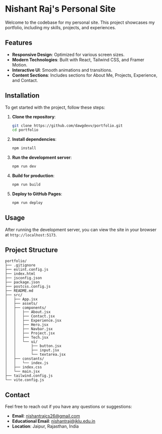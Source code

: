 # Nishant Raj's Personal Site

Welcome to the codebase for my personal site. This project showcases my portfolio, including my skills, projects, and experiences.

## Features

- **Responsive Design**: Optimized for various screen sizes.
- **Modern Technologies**: Built with React, Tailwind CSS, and Framer Motion.
- **Interactive UI**: Smooth animations and transitions.
- **Content Sections**: Includes sections for About Me, Projects, Experience, and Contact.

## Installation

To get started with the project, follow these steps:

1. **Clone the repository**:

   ```sh
   git clone https://github.com/dawgdevv/portfolio.git
   cd portfolio
   ```

2. **Install dependencies**:

   ```sh
   npm install
   ```

3. **Run the development server**:

   ```sh
   npm run dev
   ```

4. **Build for production**:

   ```sh
   npm run build
   ```

5. **Deploy to GitHub Pages**:

   ```sh
   npm run deploy
   ```

## Usage

After running the development server, you can view the site in your browser at `http://localhost:5173`.

## Project Structure

```
portfolio/
├── .gitignore
├── eslint.config.js
├── index.html
├── jsconfig.json
├── package.json
├── postcss.config.js
├── README.md
├── src/
│   ├── App.jsx
│   ├── assets/
│   ├── components/
│   │   ├── About.jsx
│   │   ├── Contact.jsx
│   │   ├── Experience.jsx
│   │   ├── Hero.jsx
│   │   ├── Navbar.jsx
│   │   ├── Project.jsx
│   │   ├── Tech.jsx
│   │   └── ui/
│   │       ├── button.jsx
│   │       ├── input.jsx
│   │       └── textarea.jsx
│   ├── constants/
│   │   └── index.js
│   ├── index.css
│   └── main.jsx
├── tailwind.config.js
└── vite.config.js
```

## Contact

Feel free to reach out if you have any questions or suggestions:

- **Email**: [nishantrajcs26@gmail.com](mailto:nishantrajcs26@gmail.com)
- **Educational Email**: [nishantraj@jklu.edu.in](mailto:nishantraj@jklu.edu.in)
- **Location**: Jaipur, Rajasthan, India

